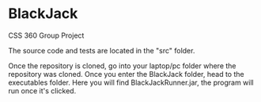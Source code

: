 # BlackJack
CSS 360 Group Project

The source code and tests are located in the "src" folder.

Once the repository is cloned, go into your laptop/pc folder where the repository was cloned. Once you enter the BlackJack folder, head to the executables folder. Here you will find BlackJackRunner.jar, the program will run once it's clicked. 
